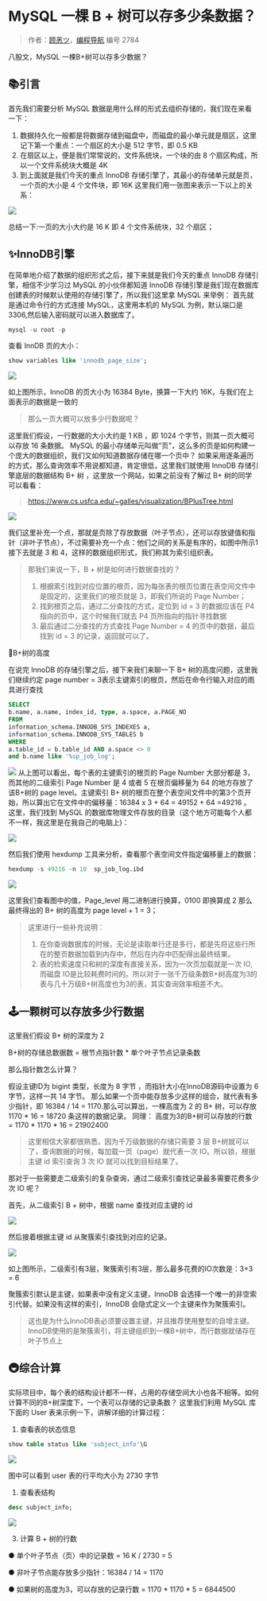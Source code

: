 # MySQL 一棵 B + 树可以存多少条数据？

> 作者：[顾恙ツ](https://juejin.cn/user/128017175944557)，[编程导航](https://www.codefather.cn) 编号 2784

八股文，MySQL 一棵B+树可以存多少数据？

## 📚引言

首先我们需要分析 MySQL 数据是用什么样的形式去组织存储的，我们现在来看一下：

1. 数据持久化一般都是将数据存储到磁盘中，而磁盘的最小单元就是扇区，这里记下第一个重点：一个扇区的大小是 512 字节，即 0.5 KB
2. 在扇区以上，便是我们常常说的，文件系统块，一个块的由 8 个扇区构成，所以一个文件系统块大概是 4K
3. 到上面就是我们今天的重点 InnoDB 存储引擎了，其最小的存储单元就是页，一个页的大小是 4 个文件块，即 16K 这里我们用一张图来表示一下以上的关系：

![](https://pic.yupi.icu/5563/202311241820556.png) 

总结一下:一页的大小大约是 16 K 即 4 个文件系统块，32 个扇区；

## ✨InnoDB引擎

在简单地介绍了数据的组织形式之后，接下来就是我们今天的重点 InnoDB 存储引擎，相信不少学习过 MySQL 的小伙伴都知道 InnoDB 存储引擎是我们现在数据库创建表的时候默认使用的存储引擎了，所以我们这里拿 MySQL 来举例： 首先就是通过命令行的方式连接 MySQL，这里用本机的 MySQL 为例，默认端口是 3306,然后输入密码就可以进入数据库了。

```sql
mysql -u root -p
```

查看 InnDB 页的大小：

```sql
show variables like 'innodb_page_size';
```

![](https://pic.yupi.icu/5563/202311241820550.png)

如上图所示，InnoDB 的页大小为 16384 Byte，换算一下大约 16K，与我们在上面表示的数据是一致的

> 那么一页大概可以放多少行数据呢？

这里我们假设，一行数据的大小大约是 1 KB ，即 1024 个字节，则其一页大概可以存放 16 条数据。 MySQL 的最小存储单元叫做“页”，这么多的页是如何构建一个庞大的数据组织，我们又如何知道数据存储在哪一个页中？ 如果采用逐条遍历的方式，那么查询效率不用说都知道，肯定很低，这里我们就使用 InnoDB 存储引擎底层的数据结构 B+ 树 ，这里放一个网站，如果之前没有了解过 B+ 树的同学可以看看：

> https://www.cs.usfca.edu/~galles/visualization/BPlusTree.html

![](https://pic.yupi.icu/5563/202311241820569.png)

我们这里补充一个点，那就是页除了存放数据（叶子节点），还可以存放键值和指针（非叶子节点），不过需要补充一个点：他们之间的关系是有序的，如图中所示1接下去就是 3 和 4，这样的数据组织形式，我们称其为索引组织表。

> 那我们来说一下，B + 树是如何进行数据查找的？
>
> 1. 根据索引找到对应位置的根页，因为每张表的根页位置在表空间文件中是固定的，这里我们的根页就是 3，即我们所说的 Page Number；
> 2. 找到根页之后，通过二分查找的方式，定位到 id = 3 的数据应该在 P4 指向的页中，这个时候我们就去 P4 页所指向的指针寻找数据
> 3. 最后通过二分查找的方式查找 Page Number = 4 的页中的数据，最后找到 id = 3 的记录，返回就可以了。

🔭B+树的高度

在说完 InnoDB 的存储引擎之后，接下来我们来聊一下 B+ 树的高度问题，这里我们继续约定 page number = 3表示主键索引的根页，然后在命令行输入对应的雨具进行查找

```sql
SELECT
b.name, a.name, index_id, type, a.space, a.PAGE_NO
FROM
information_schema.INNODB_SYS_INDEXES a,
information_schema.INNODB_SYS_TABLES b
WHERE
a.table_id = b.table_id AND a.space <> 0
and b.name like '%sp_job_log';
```

![](https://pic.yupi.icu/5563/202311241820583.png) 从上图可以看出，每个表的主键索引的根页的 Page Number 大部分都是 3，而其他的二级索引 Page Number 是 4 或者 5 在根页偏移量为 64 的地方存放了该B+树的 page level。主键索引 B+ 树的根页在整个表空间文件中的第3个页开始，所以算出它在文件中的偏移量：16384 x 3 + 64 = 49152 + 64 =49216 。 这里，我们找到 MySQL 的数据库物理文件存放的目录（这个地方可能每个人都不一样，我这里是在我自己的电脑上)：

![](https://pic.yupi.icu/5563/202311241820553.png)

然后我们使用 hexdump 工具来分析，查看那个表空间文件指定偏移量上的数据：

```sql
hexdump -s 49216 -n 10  sp_job_log.ibd
```

![](https://pic.yupi.icu/5563/202311241820562.png) 

这里我们查看图中的值，Page_level 用二进制进行换算，0100 即换算成 2 那么最终得出的 B+ 树的高度为 page level + 1 = 3；

> 这里进行一些补充说明：
>
> 1. 在你查询数据库的时候，无论是读取单行还是多行，都是先将这些行所在的整页数据加载到内存中，然后在内存中匹配得出最终结果。
> 2. 表的检索速度只和树的深度有直接关系，因为一次页加载就是一次 IO,而磁盘 IO是比较耗费时间的。所以对于一张千万级条数B+树高度为3的表与几十万级B+树高度也为3的表，其实查询效率相差不大。

## 🕹️一颗树可以存放多少行数据

这里我们假设 B+ 树的深度为 2

B+树的存储总数据数 = 根节点指针数 * 单个叶子节点记录条数

那么指针数怎么计算？

假设主键ID为 bigint 类型，长度为 8 字节 ，而指针大小在InnoDB源码中设置为 6 字节，这样一共 14 字节。 那么如果一个页中能存放多少这样的组合，就代表有多少指针，即 16384 / 14 = 1170.那么可以算出，一棵高度为 2 的 B+ 树，可以存放 1170 * 16 = 18720 条这样的数据记录。 同理： 高度为3的B+树可以存放的行数 = 1170 * 1170 * 16 = 21902400

> 这里相信大家都很熟悉，因为千万级数据的存储只需要 3 层 B+树就可以了，查询数据的时候，每加载一页（page）就代表一次 IO。所以锁，根据主键 id 索引查询 3 次 IO 就可以找到目标结果了。

那对于一些需要走二级索引的复杂查询，通过二级索引查找记录最多需要花费多少次 IO 呢？

首先，从二级索引 B + 树中，根据 name 查找对应主键的 id

![](https://pic.yupi.icu/5563/202311241820196.png)

然后接着根据主键 id 从聚簇索引查找到对应的记录。

![](https://pic.yupi.icu/5563/202311241820208.png)

如上图所示，二级索引有3层，聚簇索引有3层，那么最多花费的IO次数是：3+3 = 6

聚簇索引默认是主键，如果表中没有定义主键，InnoDB 会选择一个唯一的非空索引代替。如果没有这样的索引，InnoDB 会隐式定义一个主键来作为聚簇索引。

> 这也是为什么InnoDB表必须要设置主键，并且推荐使用整型的自增主键。 InnoDB使用的是聚簇索引，将主键组织到一棵B+树中，而行数据就储存在叶子节点上

## 🚇综合计算

实际项目中，每个表的结构设计都不一样，占用的存储空间大小也各不相等。如何计算不同的B+树深度下，一个表可以存储的记录条数？ 这里我们利用 MySQL 库下面的 User 表来示例一下，讲解详细的计算过程：

1. 查看表的状态信息

```sql
show table status like 'subject_info'\G
```

![](https://pic.yupi.icu/5563/202311241820217.png) 

图中可以看到 user 表的行平均大小为 2730 字节

1. 查看表结构

```sql
desc subject_info;
```

![](https://pic.yupi.icu/5563/202311241820224.png) 

3. 计算 B + 树的行数

● 单个叶子节点（页）中的记录数 = 16 K / 2730 = 5

● 非叶子节点能存放多少指针：16384 / 14 = 1170

● 如果树的高度为3，可以存放的记录行数 = 1170 * 1170 * 5 = 6844500
